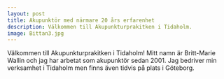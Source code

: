 ```yaml
---
layout: post
title: Akupunktör med närmare 20 års erfarenhet
description: Välkommen till Akupunkturprakitken i Tidaholm.
image: Bittan3.jpg
---
```

Välkommen till Akupunkturprakitken i Tidaholm! Mitt namn är Britt-Marie Wallin och jag har arbetat som akupunktör sedan 2001. Jag bedriver min verksamhet i Tidaholm men finns även tidvis på plats i Göteborg.

